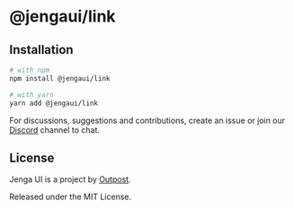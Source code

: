 # @jengaui/link

## Installation

```sh
# with npm
npm install @jengaui/link

# with yarn
yarn add @jengaui/link
```

For discussions, suggestions and contributions, create an issue or join our [Discord](https://discord.gg/sHnHPnAPZj) channel to chat.

## License

Jenga UI is a project by [Outpost](https://outpost.run).

Released under the MIT License.
